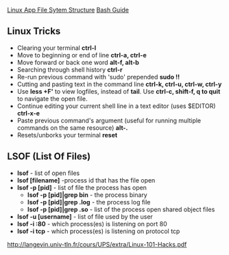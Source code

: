 [Linux App File Sytem Structure](https://en.wikipedia.org/wiki/Filesystem_Hierarchy_Standard)
[Bash Guide](http://tldp.org/LDP/Bash-Beginners-Guide/html/index.html)

## Linux Tricks
* Clearing your terminal **ctrl-l**
* Move to beginning or end of line **ctrl-a, ctrl-e**
* Move forward or back one word **alt-f, alt-b**
* Searching through shell history **ctrl-r**
* Re-run previous command with 'sudo' prepended **sudo !!**
* Cutting and pasting text in the command line **ctrl-k, ctrl-u, ctrl-w, ctrl-y**
* Use **less +F'** to view logfiles, instead of **tail**. Use **ctrl-c, shift-f, q to quit** to navigate the open file.
* Continue editing your current shell line in a text editor (uses $EDITOR) **ctrl-x-e**
* Paste previous command's argument (useful for running multiple commands on the same resource) **alt-.**
* Resets/unborks your terminal **reset**


## LSOF (List Of Files)
* **lsof** - list of open files
* **lsof [filename]** -process id that has the file open
* **lsof -p [pid]** - list of file the process has open
  * **lsof -p [pid]|grep bin** - the process binary
  * **lsof -p [pid]|grep .log** - the process log file
  * **lsof -p [pid]|grep .so** - list of the process open shared object files
* **lsof -u [username]** - list of file used by the user
* **lsof -i :80** - which process(es) is listening on port 80
* **lsof -i tcp** - which process(es) is listening on protocol tcp


http://langevin.univ-tln.fr/cours/UPS/extra/Linux-101-Hacks.pdf
